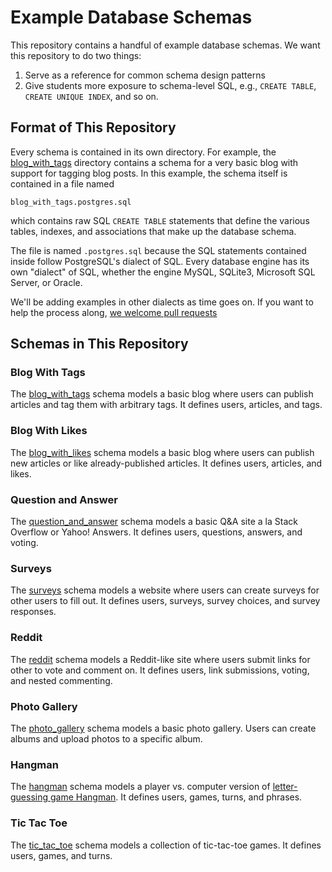 # Example Database Schemas

This repository contains a handful of example database schemas.  We want this
repository to do two things:

1.  Serve as a reference for common schema design patterns
2.  Give students more exposure to schema-level SQL, e.g.,
    `CREATE TABLE`, `CREATE UNIQUE INDEX`, and so on.

## Format of This Repository

Every schema is contained in its own directory.  For example, the
[blog_with_tags](blog_with_tags) directory contains a schema for a very basic
blog with support for tagging blog posts.  In this example, the schema itself is
contained in a file named

```text
blog_with_tags.postgres.sql
```

which contains raw SQL `CREATE TABLE` statements that define the various tables,
indexes, and associations that make up the database schema.

The file is named `.postgres.sql` because the SQL statements contained inside
follow PostgreSQL's dialect of SQL.  Every database engine has its own "dialect"
of SQL, whether the engine MySQL, SQLite3, Microsoft SQL Server, or Oracle.

We'll be adding examples in other dialects as time goes on.  If you want to
help the process along, [we welcome pull requests][pull-request-url]

## Schemas in This Repository

### Blog With Tags

The [blog_with_tags](blog_with_tags) schema models a basic blog where users can
publish articles and tag them with arbitrary tags.  It defines users, articles,
and tags.

### Blog With Likes

The [blog_with_likes](blog_with_likes) schema models a basic blog where users
can publish new articles or like already-published articles.  It defines users,
articles, and likes.

### Question and Answer

The [question_and_answer](question_and_answer) schema models a basic Q&A site
a la Stack Overflow or Yahoo! Answers.  It defines users, questions, answers,
and voting.

### Surveys

The [surveys](surveys) schema models a website where users can create surveys
for other users to fill out.  It defines users, surveys, survey choices, and
survey responses.

### Reddit

The [reddit](reddit) schema models a Reddit-like site where users submit links
for other to vote and comment on.  It defines users, link submissions, voting,
and nested commenting.

### Photo Gallery

The [photo_gallery](photo_gallery) schema models a basic photo gallery.  Users
can create albums and upload photos to a specific album.

### Hangman

The [hangman](hangman) schema models a player vs. computer version of
[letter-guessing game Hangman](http://en.wikipedia.org/wiki/Hangman_%28game%29).
It defines users, games, turns, and phrases.

### Tic Tac Toe

The [tic_tac_toe](tic_tac_toe) schema models a collection of tic-tac-toe games.
It defines users, games, and turns.

[pull-request-url]: https://github.com/codeunion/examples-schema/pulls
